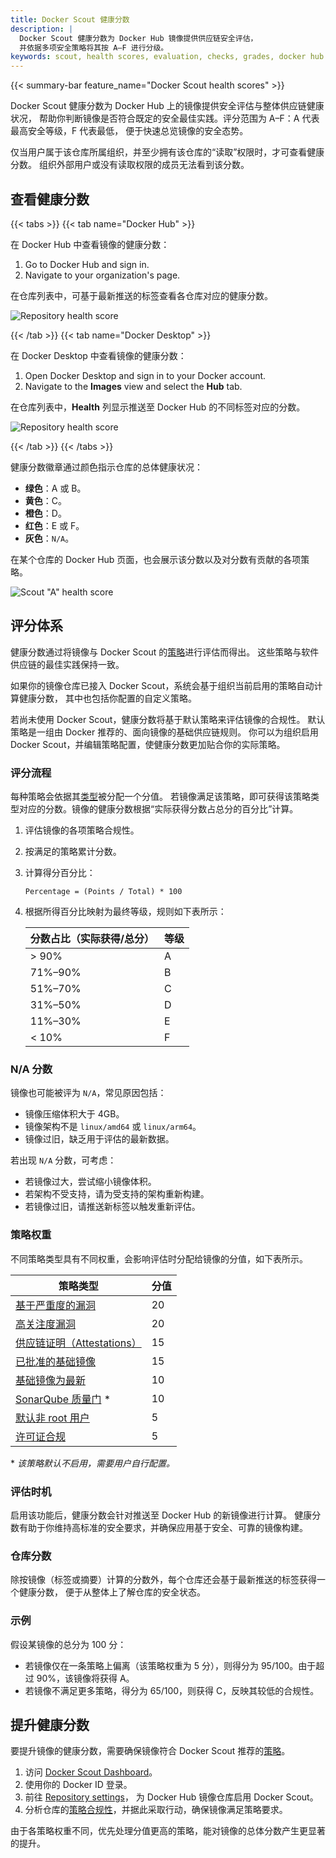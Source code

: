 ```yaml
---
title: Docker Scout 健康分数
description: |
  Docker Scout 健康分数为 Docker Hub 镜像提供供应链安全评估，
  并依据多项安全策略将其按 A–F 进行分级。
keywords: scout, health scores, evaluation, checks, grades, docker hub
---
```


{{< summary-bar feature_name="Docker Scout health scores" >}}

Docker Scout 健康分数为 Docker Hub 上的镜像提供安全评估与整体供应链健康状况，
帮助你判断镜像是否符合既定的安全最佳实践。评分范围为 A–F：A 代表最高安全等级，F 代表最低，
便于快速总览镜像的安全态势。

仅当用户属于该仓库所属组织，并至少拥有该仓库的“读取”权限时，才可查看健康分数。
组织外部用户或没有读取权限的成员无法看到该分数。

## 查看健康分数

{{< tabs >}}
{{< tab name="Docker Hub" >}}

在 Docker Hub 中查看镜像的健康分数：

1. Go to Docker Hub and sign in.
2. Navigate to your organization's page.

在仓库列表中，可基于最新推送的标签查看各仓库对应的健康分数。

![Repository health score](../images/score-badges-repolist.png)

{{< /tab >}}
{{< tab name="Docker Desktop" >}}

在 Docker Desktop 中查看镜像的健康分数：

1. Open Docker Desktop and sign in to your Docker account.
2. Navigate to the **Images** view and select the **Hub** tab.

在仓库列表中，**Health** 列显示推送至 Docker Hub 的不同标签对应的分数。

![Repository health score](../images/score-badges-dd.png)

{{< /tab >}}
{{< /tabs >}}

健康分数徽章通过颜色指示仓库的总体健康状况：

- **绿色**：A 或 B。
- **黄色**：C。
- **橙色**：D。
- **红色**：E 或 F。
- **灰色**：`N/A`。

在某个仓库的 Docker Hub 页面，也会展示该分数以及对分数有贡献的各项策略。

![Scout "A" health score](../images/score-a-shiny.png?w=450px)

## 评分体系

健康分数通过将镜像与 Docker Scout 的[策略](./_index.md)进行评估而得出。
这些策略与软件供应链的最佳实践保持一致。

如果你的镜像仓库已接入 Docker Scout，系统会基于组织当前启用的策略自动计算健康分数，
其中也包括你配置的自定义策略。

若尚未使用 Docker Scout，健康分数将基于默认策略来评估镜像的合规性。
默认策略是一组由 Docker 推荐的、面向镜像的基础供应链规则。
你可以为组织启用 Docker Scout，并编辑策略配置，使健康分数更加贴合你的实际策略。

### 评分流程

每种策略会依据其[类型](/manuals/scout/policy/_index.md#policy-types)被分配一个分值。
若镜像满足该策略，即可获得该策略类型对应的分数。镜像的健康分数根据“实际获得分数占总分的百分比”计算。

1. 评估镜像的各项策略合规性。
2. 按满足的策略累计分数。
3. 计算得分百分比：

   ```text
   Percentage = (Points / Total) * 100
   ```

4. 根据所得百分比映射为最终等级，规则如下表所示：

   | 分数占比（实际获得/总分） | 等级 |
   | ---------------------- | ---- |
   | > 90%                  | A    |
   | 71%–90%                | B    |
   | 51%–70%                | C    |
   | 31%–50%                | D    |
   | 11%–30%                | E    |
   | < 10%                  | F    |

### N/A 分数

镜像也可能被评为 `N/A`，常见原因包括：

- 镜像压缩体积大于 4GB。
- 镜像架构不是 `linux/amd64` 或 `linux/arm64`。
- 镜像过旧，缺乏用于评估的最新数据。

若出现 `N/A` 分数，可考虑：

- 若镜像过大，尝试缩小镜像体积。
- 若架构不受支持，请为受支持的架构重新构建。
- 若镜像过旧，请推送新标签以触发重新评估。

### 策略权重

不同策略类型具有不同权重，会影响评估时分配给镜像的分值，如下表所示。

| 策略类型                                                                                      | 分值 |
| -------------------------------------------------------------------------------------------- | ---- |
| [基于严重度的漏洞](/manuals/scout/policy/_index.md#severity-based-vulnerability)              | 20  |
| [高关注度漏洞](/manuals/scout/policy/_index.md#high-profile-vulnerabilities)                  | 20  |
| [供应链证明（Attestations）](/manuals/scout/policy/_index.md#supply-chain-attestations)       | 15  |
| [已批准的基础镜像](/manuals/scout/policy/_index.md#approved-base-images)                      | 15  |
| [基础镜像为最新](/manuals/scout/policy/_index.md#up-to-date-base-images)                      | 10  |
| [SonarQube 质量门](/manuals/scout/policy/_index.md#sonarqube-quality-gates) \*                | 10  |
| [默认非 root 用户](/manuals/scout/policy/_index.md#default-non-root-user)                     | 5   |
| [许可证合规](/manuals/scout/policy/_index.md#compliant-licenses)                              | 5   |

\* _该策略默认不启用，需要用户自行配置。_

### 评估时机

启用该功能后，健康分数会针对推送至 Docker Hub 的新镜像进行计算。
健康分数有助于你维持高标准的安全要求，并确保应用基于安全、可靠的镜像构建。

### 仓库分数

除按镜像（标签或摘要）计算的分数外，每个仓库还会基于最新推送的标签获得一个健康分数，
便于从整体上了解仓库的安全状态。

### 示例

假设某镜像的总分为 100 分：

- 若镜像仅在一条策略上偏离（该策略权重为 5 分），则得分为 95/100。由于超过 90%，该镜像将获得 A。
- 若镜像不满足更多策略，得分为 65/100，则获得 C，反映其较低的合规性。

## 提升健康分数

要提升镜像的健康分数，需要确保镜像符合 Docker Scout 推荐的[策略](./_index.md)。

1. 访问 [Docker Scout Dashboard](https://scout.docker.com/)。
2. 使用你的 Docker ID 登录。
3. 前往 [Repository settings](https://scout.docker.com/settings/repos)，
   为 Docker Hub 镜像仓库启用 Docker Scout。
4. 分析仓库的[策略合规性](./_index.md)，并据此采取行动，确保镜像满足策略要求。

由于各策略权重不同，优先处理分值更高的策略，能对镜像的总体分数产生更显著的提升。
